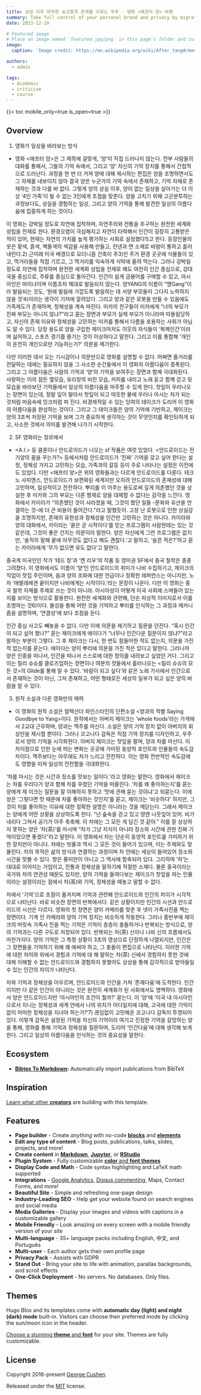 ```yaml
---
title: 상실 이후 마주한 숭고함과 존재를 이루는 우주 - 영화 <애프터 양> 비평
summary: Take full control of your personal brand and privacy by migrating away from the big tech platforms!
date: 2023-12-10

# Featured image
# Place an image named `featured.jpg/png` in this page's folder and customize its options here.
image:
  caption: 'Image credit: https://en.wikipedia.org/wiki/After_Yang#/media/File:After_Yang.jpg'

authors:
  - admin

tags:
  - Academic
  - criticism
  - course
---
```




{{< toc mobile_only=true is_open=true >}}

## Overview

1. 영화가 일상을 바라보는 방식
- 영화 <애프터 양>은 그 제목에 걸맞게, ‘양’이 직접 드러나지 않는다. 전부 사람들의 대화를  통해서, 그들의 기억 속에서, 그리고 ‘양’ 자신의 기억 장치를 통해서 간접적으로 드러난다. 과정을 한 번 더 거쳐 양에 대해 제시하는 편집은 양을 조명하면서도 그 자체를 내보이지 않아 결국 양은 누군가의 기억 속에서 존재하고, 기억 자체로 존재하는 것과 다를 바 없다. 그렇게 양의 상실 이후, 양이 없는 일상을 살아가는 더 이상 ‘4인 가족’이 될 수 없는 3인에게 초점을 맞춘다. 양을 고치기 위해 고군분투하는 과정보다도, 상실을 경험하는 일상, 그리고 양의 기억을 통해 발견한 일상의 아름다움에 집중하게 하는 것이다. 

 이 영화는 강박일 정도로 자연에 집착하며, 자연주의와 전통을 추구하는 완전한 세계화 성립을 전제로 한다. 환경오염이 극심해지고 자연이 타락해서 인간이 굉장히 고통받은 적이 있어, 현재는 자연의 가치를 높게 평가하는 사회로 설정했다1)고 한다. 등장인물의 옷은 황색, 흙색, 벽돌색의 색감을 사용해 만들고, 린넨과 면 소재로 바람이 통하고 흘러내린다.2) 근미래 미국 배경으로 모더니즘 건축이 주3)인 주거 환경 곳곳에 식물들이 있고, 먹거리들을 직접 기르고, 그 먹거리를 익숙하게 식탁에 올려 먹는다. 그러나 강박일 정도로 자연에 집착하며 완전한 세계화 성립을 전제로 해도 여전히 인간 중심으로, 강대국을 중심으로, 주류를 중심으로 돌아간다. 인간이 쉽게 금붕어를 구매할 수 있고, 아시아인은 마이너이며 이름조차 제대로 발음되지 않는다. 양YANG의 이름이 “얭Gang”이라 발음되는 것도, ‘원래 발음에 가깝도록 발음하는 데 서양 부모들이 그다지 노력하지 않을 것’4)이라는 생각이 기저에 깔려있다. 그리고 양과 같은  로봇을 만들 수 있음에도 가족제도가 존재하며, 정체성을 계속 따진다. 미카의 친구들이 미카에게 “너의 부모가 진짜 부모는 아니지 않냐?"라고 묻는 장면과 부모가 실제 부모가 아니라며 따돌림당하고, 자신의 존재 이유와 정체성을 고민하는 미카를 통해서 다름을 포용하는 사회가 아님도 알 수 있다. 당장 용도로 양을 구입한 제이크마저도 이웃의 자식들이 ‘복제인간’이라며  싫어하고, 스포츠 경기를 즐기는 것이 이상하다고 말한다. 그리고 이를 통합해 ‘개인이 온전히 개인으로만 기능하는가?’ 의문을 제기한다. 

 다만 이러한 데서 오는 기시감이나 의문만으로 영화를 설명할 수 없다. 어쩌면 줄거리를 전달하는 데에는 필요하지 않을 그 사소한 순간들에서 이 영화의 아름다움이 증폭된다. 그리고  그 아름다움은 사람의 기억과 ‘양’의 기억을 보여주는 장면과 함께 극대화된다. 사랑하는 이의  잠든 옆모습, 유리창의 비친 모습, 커피를 내리고 노래 듣고 함께 걷고 뒷모습을 바라보던 기억들에서 일상의 아름다움을 마주할 수 있게 한다. 찻잎이 우러나오는 장면이 있는데, 정말  잎이 말라서 찻잎이 되고 따듯한 물에 우러나 마시는 차가 되는 것처럼 마음속에 잉크처럼 퍼 진다. 비경제적일 수 있는 잉여의 테이크가 도리어 이 영화의 아름다움을 완성하는 것이다. 그리고 그 테이크들은 양의 기억에 기반하고, 제이크는 양의 3초씩 저장된 기억을 보며 그가  중요하게 생각하는 것이 무엇인지를 확인5)하게 되고, 사소한 것에서 의미를 발견해 나가기 시작한다.

2. SF 영화라는 장르에서
-  <A.I.> 등 클론이나 안드로이드가 나오는 sf 작품은 여럿 있었다. <안드로이드는 전기양의 꿈을 꾸는가?> 등에서처럼 안드로이드가 ‘진짜’ 기억을 갖고 싶어 한다는 설정, 정체성 가지고 고민하는 모습, 가족과의 갈등 등이 주로 나타나는 설정은 이전에도 있었다. 다만 <애프터 양>은 위의 영화들과는 다르게 안드로이드를 다룬다. 테크노 사피엔스, 안드로이드가 보편화된 세계지만 오히려 안드로이드의 존재성에 대해 고민하며, 일상적이고 잔잔하다. 뿌리를 이 어주는 용도로써 깊게 의존했던 것을 상실한 후 미카와 그의 부모는 다른 형제로 양을 대체할 수 없다는 감각을 느낀다. 영화에서 카이라가 “의존했던 것이 사라졌을 때, 그것이 했던 일들 -문화와 유산을 연결하는 것-에 더 큰 비용이 들어간다."라고 말했듯이. 고장 난 로봇으로 인한  상실감을 조명하지만, 존재의 유한성과 정체성을 인간만 고민하는 것은 아니다. 카이라와 양의 대화에서, 카이라는 ‘끝은 곧 시작이다’를 믿는 프로그램이 사람한테는 있는 것 같은데, 그것이 좋은 건지는 의문이라 말한다. 양은 자신에게 그런 프로그램은 없지만, ‘솔직히 말해 끝에 아무것도 없다고 해도 괜찮다.’고 말하고, ‘슬픈 적은?’하고 묻는 카이라에게 ‘무가 없으면  유도 없다’고 말한다. 

 중국계 미국인인 작가 ‘테드 창’과 ‘켄 리우’의 작품 등 영미권 SF에서 중국 철학은 종종 그려졌다. 이 영화에서도 이름이 ‘양’인 안드로이드의 취미가 나비 수집하기고, 제이크의 직업이  찻집 주인이며, 음과 양의 조화에 대한 언급이나 정확한 레퍼런스는 아니지만, 노자 ‘애벌레에겐 끝이지만 나비에게는 시작이다.’라는 문장이 나온다. 다만 이 영화는 중국 철학 자체를 주제로 쓰는 것이 아니라. 아시아성이 어떻게 미국 사회에 스며들어 있는지를 보이는 방식으로  활용한다. 완전한 세계화와 관련해, 단순 피상적 이미지로서 이를 조명하는 것6)이다. 물성을 통해 어떤 것을 기억하고 뿌리를 인식하는 그 과정과 메커니즘을 설명하며, ‘연결성’에 보다 초점을 둔다. 

 인간 중심 사고도 빼놓을 수 없다. 다만 이에 의문을 제기하고 질문을 던진다. “혹시 인간이  되고 싶어 했나?” 묻는 제이크에게 에이다가 “너무나 인간다운 질문이지 않냐?"라고 말하는 부분이 그렇다. 그 후 제이크는 다시, 한 번도 힘들어한 적도 없는지, 의문을 가진 적 없는지를  묻는다. 에이다는 양이 뿌리에 의문을 가진 적은 있다고 말한다. 그러니까 양은 인종을 떠나서, 인간을 떠나서 스스로에 대한 정의를 내려보고 싶었던 거다. 그리고 이는 릴리 슈슈를 클로즈업하는 장면이나 여분의 컷들에서 흘러나오는 <릴리 슈슈의 모든 것>의 Glide를 통해 알  수 있다. ‘바람이 되고 싶다’와 같은 노래 가사에서 인간으로서 존재하는 것이 아닌, 그저 존재하고, 어떤 형태로든 세상의 일부가 되고 싶은 양의 바람을 알 수 있다. 

3. 원작 소설과 다른 영화만의 매력  
-  이 영화의 원작 소설은 알렉산더 와인스타인의 단편소설 <양과의 작별 Saying Goodbye to  Yang>이다. 원작에서는 아버지 제이크는 ‘whole foods’라는 가게에서 2교대 근무하며, 양과는 맥주를 마신다. 소설은 양의 기억 장치 없이 아버지의 회상만을 제시할 뿐이다. 그러나 코고나다 감독은 직접 기억 장치를 디자인하고, 우주로서 양의 기억을 시각화한다. 아버지 제이크는 찻잎을 팔며, 양과 차를 마신다. 이 차이점으로 인한 눈에 띄는 변화는 곳곳에 가미된  동양적 포인트와 인물들의 속도감 차이다. 맥주보다는 아무래도 차가 느리고 잔잔하다. 이는 영화 전반적인 속도감에도 영향을 미쳐 일상의 잔잔함을 극대화한다. 

 ‘차를 마시는 것은 시간과 장소를 맛보는 일이다.’라고 영화는 말한다. 영화에서 제이크는 차를 우리다가 양과 함께 차를 우렸던 기억을 떠올린다. ‘차를 왜 좋아하는지’를 묻는 양에게 제 이크는 질문을 잘 이해하지 못하고 ‘맛에 관해 묻는 것이냐’고 되묻는다. 이에 양은 ‘그렇다면 맛 때문에 차를 좋아하는 것인지’를 묻고, 제이크는 ‘비슷하다’ 하지만, 그것이 차를 좋아하는 이유에 대한 정확한 설명은 아니라는 것을 깨닫는다. 그래서 제이크는 양에게 어떤 상황을 상상하도록 한다. “넌 숲속을 걷고 있고 땅엔 나뭇잎이 있어. 비가 내리다 그쳐서 공기가 아주 축축해. 이 차에는 그 모든 게 담긴 것 같아.” 이를 잘 상상하지 못하는 양은 ‘차(茶)’를 마시며 “차가 그냥 지식이 아니라 장소와 시간에 관한 진짜 기억이었으면 좋겠다”라고 말한다. 이  영화에서 차는 단순히 동양적 포인트를 가미하기 위한 장치만이 아니다. 차에는 빗물과 역사  그 모든 것이 들어가 있으며, 이는 주제와도 맞물린다. 차의 목적은 삶의 방식과 연결하는 과정이며 차 안에는 세상이 들어있어 장소와 시간을 맛볼 수 있다. 향은 풍미만이 아니고 그 역사에 함축되어 있다. 그리하여 ‘차’는 대대로 이어지는 가업이고, 전통과 정체성을 말하기에  적절한 소재다. 물론 중국이라는 국가와 차의 연관성 때문도 있지만, 양의 기억을 들여다보는 제이크가 찻잎을 파는 인물이라는 설정이라는 점에서 차(茶)와 기억, 정체성을 떼놓고 말할 수  없다. 

 차에서 ‘기억’으로 초점이 옮겨지며 기억과 관련해 안드로이드와 인간의 차이가 시각적으로  나타난다. 바로 비슷한 장면의 반복에서다. 같은 상황이지만 인간의 시선과 안드로이드의 시선은 다르다. 영화의 첫 장면은 양이 카메라를 맞춘 후 넷이 가족사진을 찍는 장면이다. 기계 인 카메라와 양의 기억 장치는 비슷하게 작동한다. 그러나 중반부에 제이크의 머릿속 가족사 진을 찍는 기억은 기억이 층층이 충돌하거나 반복되는 방식으로, 양의 기억과는 다른 구도로  저장되어 있다. 반복되는 차(茶) 신이나 나비 신의 흐름에서도 마찬가지다. 양의 기억은 그 특정 상황이 3초의 영상으로 단정하게 나열되지만, 인간은 그 장면들을 기억하기 위해 꽤 애써야 하고, 그 충돌이 편집으로 나타난다. 이러한 기억에 대한 차이와 위에서 경험과 기억에 대 해 말하는 차(茶) 신에서 경험하지 못한 것에 대해 이해할 수 없는 안드로이드와 경험하지 못했어도 상상을 통해 감각적으로 받아들일 수 있는 인간의 차이가 나타난다. 

 차와 기억과 정체성을 아우르며, 안드로이드와 인간을 거쳐 ‘존재다움’에 도착한다. 인간이지만 다 같은 인간이 아니라는 것은 완전히 세계화가 된 사회에서도 명백하다. 영화에서 양은 안드로이드지만 ‘아시아인의 조건이 뭘까?’ 묻는다. 이 ‘양’에 ‘미국 내 아시아인으로서 지니는  정체성과 세계 안에서 나의 위치가 어디일지에 대해, 고국에 대한 기억이 없이 어떠한 정체성을 지녀야 하는가?’7) 끊임없이 고민해온 코고나다 감독이 투영되어 있다. 이렇게 감독은 설정된 기억을 자신의 기억이라 여기고 진정한 기억을 갈망하는 양을 통해, 영화를 통해 기억과  정체성을 질문하며, 도리어 ‘인간다움’에 대해 생각해 보게 한다. 그리고 일상의 아름다움을 인식하는 것의 중요성을 말한다.


## Ecosystem

- **[Bibtex To Markdown](https://github.com/GetRD/academic-file-converter):** Automatically import publications from BibTeX

## Inspiration

[Learn what other **creators**](https://hugoblox.com/creators/) are building with this template.

## Features

- **Page builder** - Create _anything_ with no-code [**blocks**](https://hugoblox.com/blocks/) and [**elements**](https://docs.hugoblox.com/reference/markdown/)
- **Edit any type of content** - Blog posts, publications, talks, slides, projects, and more!
- **Create content** in [**Markdown**](https://docs.hugoblox.com/reference/markdown/), [**Jupyter**](https://docs.hugoblox.com/getting-started/cms/), or [**RStudio**](https://docs.hugoblox.com/getting-started/cms/)
- **Plugin System** - Fully customizable [**color** and **font themes**](https://docs.hugoblox.com/getting-started/customize/)
- **Display Code and Math** - Code syntax highlighting and LaTeX math supported
- **Integrations** - [Google Analytics](https://analytics.google.com), [Disqus commenting](https://disqus.com), Maps, Contact Forms, and more!
- **Beautiful Site** - Simple and refreshing one-page design
- **Industry-Leading SEO** - Help get your website found on search engines and social media
- **Media Galleries** - Display your images and videos with captions in a customizable gallery
- **Mobile Friendly** - Look amazing on every screen with a mobile friendly version of your site
- **Multi-language** - 35+ language packs including English, 中文, and Português
- **Multi-user** - Each author gets their own profile page
- **Privacy Pack** - Assists with GDPR
- **Stand Out** - Bring your site to life with animation, parallax backgrounds, and scroll effects
- **One-Click Deployment** - No servers. No databases. Only files.

## Themes

Hugo Blox and its templates come with **automatic day (light) and night (dark) mode** built-in. Visitors can choose their preferred mode by clicking the sun/moon icon in the header.

[Choose a stunning **theme** and **font**](https://docs.hugoblox.com/getting-started/customize/) for your site. Themes are fully customizable.

## License

Copyright 2016-present [George Cushen](https://georgecushen.com).

Released under the [MIT](https://github.com/HugoBlox/hugo-blox-builder/blob/main/LICENSE.md) license.
